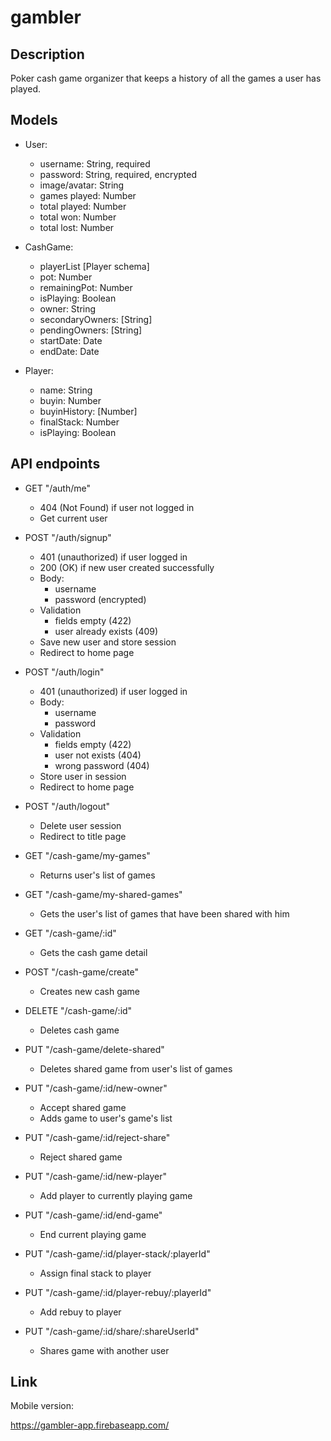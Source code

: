 # gambler

## Description

Poker cash game organizer that keeps a history of all the games a user has played.

## Models

- User:
  - username: String, required
  - password: String, required, encrypted
  - image/avatar: String
  - games played: Number
  - total played: Number
  - total won: Number
  - total lost: Number
  
- CashGame:
  - playerList [Player schema]
  - pot: Number
  - remainingPot: Number
  - isPlaying: Boolean
  - owner: String
  - secondaryOwners: [String]
  - pendingOwners: [String]
  - startDate: Date
  - endDate: Date
  
- Player:
  - name: String
  - buyin: Number
  - buyinHistory: [Number]
  - finalStack: Number
  - isPlaying: Boolean
  
## API endpoints

- GET "/auth/me"
  - 404 (Not Found) if user not logged in
  - Get current user

- POST "/auth/signup"
  - 401 (unauthorized) if user logged in
  - 200 (OK) if new user created successfully
  - Body:
    - username
    - password (encrypted)
  - Validation
    - fields empty (422)
    - user already exists (409)
  - Save new user and store session
  - Redirect to home page
  
- POST "/auth/login"
  - 401 (unauthorized) if user logged in
  - Body:
    - username
    - password
  - Validation
    - fields empty (422)
    - user not exists (404)
    - wrong password (404)
  - Store user in session
  - Redirect to home page
  
- POST "/auth/logout"
  - Delete user session
  - Redirect to title page

- GET "/cash-game/my-games"
  - Returns user's list of games
  
- GET "/cash-game/my-shared-games"
  - Gets the user's list of games that have been shared with him
  
- GET "/cash-game/:id"
  - Gets the cash game detail
  
- POST "/cash-game/create"
  - Creates new cash game
  
- DELETE "/cash-game/:id"
  - Deletes cash game
  
- PUT "/cash-game/delete-shared"
  - Deletes shared game from user's list of games
  
- PUT "/cash-game/:id/new-owner"
  - Accept shared game
  - Adds game to user's game's list
  
- PUT "/cash-game/:id/reject-share"
  - Reject shared game
  
- PUT "/cash-game/:id/new-player"
  - Add player to currently playing game
  
- PUT "/cash-game/:id/end-game"
  - End current playing game
  
- PUT "/cash-game/:id/player-stack/:playerId"
  - Assign final stack to player
  
- PUT "/cash-game/:id/player-rebuy/:playerId"
  - Add rebuy to player
  
- PUT "/cash-game/:id/share/:shareUserId"
  - Shares game with another user
    
## Link

Mobile version:

https://gambler-app.firebaseapp.com/


